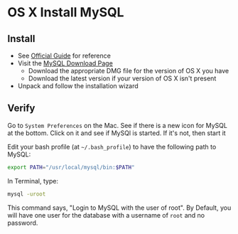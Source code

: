 # OS X Install MySQL

## Install

- See [Official Guide](http://dev.mysql.com/doc/refman/5.6/en/osx-installation-pkg.html) for reference
- Visit the [MySQL Download Page](https://dev.mysql.com/downloads/mysql/)
    - Download the appropriate DMG file for the version of OS X you have
    - Download the latest version if your version of OS X isn't present
- Unpack and follow the installation wizard

## Verify

Go to `System Preferences` on the Mac. See if there is a new icon for MySQL at the bottom. Click on it and see if MySQl is started. If it's not, then start it

Edit your bash profile (at `~/.bash_profile`) to have the following path to MySQL:

```sh
export PATH="/usr/local/mysql/bin:$PATH"
```

In Terminal, type:

```sh
mysql -uroot
```

This command says, "Login to MySQL with the user of root". By Default, you will have one user for the database with a username of `root` and no password.
